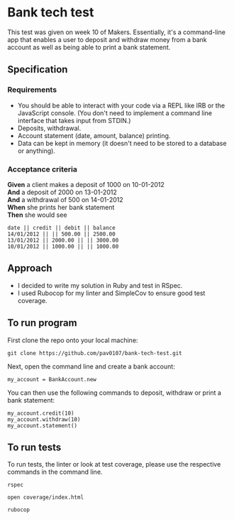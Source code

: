 # Bank tech test

This test was given on week 10 of Makers. Essentially, it's a command-line app that enables a user to deposit and withdraw money from a bank account as well as being able to print a bank statement.

## Specification

### Requirements

- You should be able to interact with your code via a REPL like IRB or the JavaScript console. (You don't need to implement a command line interface that takes input from STDIN.)
- Deposits, withdrawal.
- Account statement (date, amount, balance) printing.
- Data can be kept in memory (it doesn't need to be stored to a database or anything).

### Acceptance criteria

**Given** a client makes a deposit of 1000 on 10-01-2012  
**And** a deposit of 2000 on 13-01-2012  
**And** a withdrawal of 500 on 14-01-2012  
**When** she prints her bank statement  
**Then** she would see

```
date || credit || debit || balance
14/01/2012 || || 500.00 || 2500.00
13/01/2012 || 2000.00 || || 3000.00
10/01/2012 || 1000.00 || || 1000.00
```

## Approach

- I decided to write my solution in Ruby and test in RSpec.
- I used Rubocop for my linter and SimpleCov to ensure good test coverage.

## To run program

First clone the repo onto your local machine:

```
git clone https://github.com/pav0107/bank-tech-test.git
```

Next, open the command line and create a bank account:

```
my_account = BankAccount.new
```

You can then use the following commands to deposit, withdraw or print a bank statement:

```
my_account.credit(10)
my_account.withdraw(10)
my_account.statement()
```

## To run tests

To run tests, the linter or look at test coverage, please use the respective commands in the command line.

```
rspec
```

```
open coverage/index.html
```

```
rubocop
```
